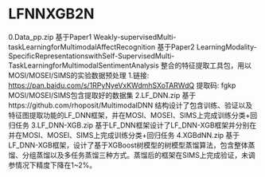 # LFNNXGB2N
0.Data_pp.zip 基于Paper1 Weakly-supervisedMulti-taskLearningforMultimodalAffectRecognition
              基于Paper2 LearningModality-SpecificRepresentationswithSelf-SupervisedMulti-TaskLearningforMultimodalSentimentAnalysis
整合的特征提取工具包，用以MOSI/MOSEI/SIMS的实验数据预处理
1.链接: https://pan.baidu.com/s/1RPyNyeVxKWdmhSXoTARWdQ 提取码: fgkp MOSI/MOSEI/SIMS包含提取好的数据集
2.LF_DNN.zip 基于https://github.com/rhoposit/MultimodalDNN 结构设计了包含训练、验证以及特征图提取功能的LF_DNN框架，并在MOSI、MOSEI、SIMS上完成训练分类+回归任务
3.LF_DNN-XGB.zip 基于LF_DNN框架设计了LF_DNN-XGB框架并分别在并在MOSI、MOSEI、SIMS上完成训练分类+回归任务
4.XGBdNN.zip 基于LF_DNN-XGB框架，设计了基于XGBoost树模型的树模型蒸馏算法，包含整体蒸馏、分组蒸馏以及多任务蒸馏三种方式。蒸馏后的框架在SIMS上完成验证，未调参情况下精度下降在1~2%。
